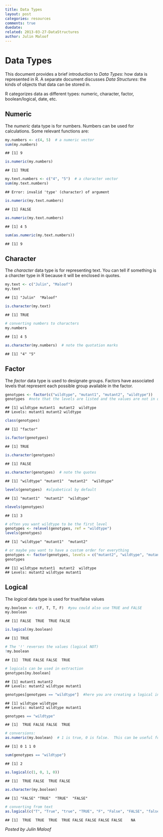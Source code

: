 ```yaml
---
title: Data Types
layout: post
categories: resources
comments: true
duedate:
related: 2013-03-27-DataStructures
author: Julin Maloof
---
```


Data Types
========================================================
This document provides a brief introduction to *Data Types*: how data is represented in R.  A separate document discusses *Data Structures*: the kinds of objects that data can be stored in.

R categorizes data as different types: numeric, character, factor, boolean/logical, date, etc.

Numeric
-------
The *numeric* data type is for numbers.  Numbers can be used for calculations.  Some relevant functions are:

```r
my.numbers <- c(4, 5)  # a numeric vector
sum(my.numbers)
```

```
## [1] 9
```

```r
is.numeric(my.numbers)
```

```
## [1] TRUE
```

```r
my.text.numbers <- c("4", "5")  # a character vector
sum(my.text.numbers)
```

```
## Error: invalid 'type' (character) of argument
```

```r
is.numeric(my.text.numbers)
```

```
## [1] FALSE
```

```r
as.numeric(my.text.numbers)
```

```
## [1] 4 5
```

```r
sum(as.numeric(my.text.numbers))
```

```
## [1] 9
```


Character
---------
The *character* data type is for representing text.  You can tell if something is a charcter type in R because it will be enclosed in quotes.

```r
my.text <- c("Julin", "Maloof")
my.text
```

```
## [1] "Julin"  "Maloof"
```

```r
is.character(my.text)
```

```
## [1] TRUE
```

```r
# converting numbers to characters
my.numbers
```

```
## [1] 4 5
```

```r
as.character(my.numbers)  # note the quotation marks
```

```
## [1] "4" "5"
```


Factor
------
The *factor* data type is used to designate groups.  Factors have associated levels that represent each possible group available in the factor.

```r
genotypes <- factor(c("wildtype", "mutant1", "mutant2", "wildtype"))
genotypes  #note that the levels are listed and the values are not in quotes
```

```
## [1] wildtype mutant1  mutant2  wildtype
## Levels: mutant1 mutant2 wildtype
```

```r
class(genotypes)
```

```
## [1] "factor"
```

```r
is.factor(genotypes)
```

```
## [1] TRUE
```

```r
is.character(genotypes)
```

```
## [1] FALSE
```

```r
as.character(genotypes)  # note the quotes
```

```
## [1] "wildtype" "mutant1"  "mutant2"  "wildtype"
```

```r
levels(genotypes)  #alpabetical by default
```

```
## [1] "mutant1"  "mutant2"  "wildtype"
```

```r
nlevels(genotypes)
```

```
## [1] 3
```

```r
# often you want wildtype to be the first level
genotypes <- relevel(genotypes, ref = "wildtype")
levels(genotypes)
```

```
## [1] "wildtype" "mutant1"  "mutant2"
```

```r
# or maybe you want to have a custom order for everything
genotypes <- factor(genotypes, levels = c("mutant2", "wildtype", "mutant1"))
genotypes
```

```
## [1] wildtype mutant1  mutant2  wildtype
## Levels: mutant2 wildtype mutant1
```


Logical
-------
The *logical* data type is used for true/false values

```r
my.boolean <- c(F, T, T, F)  #you could also use TRUE and FALSE
my.boolean
```

```
## [1] FALSE  TRUE  TRUE FALSE
```

```r
is.logical(my.boolean)
```

```
## [1] TRUE
```

```r
# The '!' reverses the values (logical NOT)
!my.boolean
```

```
## [1]  TRUE FALSE FALSE  TRUE
```

```r
# logicals can be used in extraction
genotypes[my.boolean]
```

```
## [1] mutant1 mutant2
## Levels: mutant2 wildtype mutant1
```

```r
genotypes[genotypes == "wildtype"]  #here you are creating a logical inside the square brackets.
```

```
## [1] wildtype wildtype
## Levels: mutant2 wildtype mutant1
```

```r
genotypes == "wildtype"
```

```
## [1]  TRUE FALSE FALSE  TRUE
```

```r
# conversions:
as.numeric(my.boolean)  # 1 is true, 0 is false.  This can be useful for summing, ie
```

```
## [1] 0 1 1 0
```

```r
sum(genotypes == "wildtype")
```

```
## [1] 2
```

```r
as.logical(c(1, 0, 1, 0))
```

```
## [1]  TRUE FALSE  TRUE FALSE
```

```r
as.character(my.boolean)
```

```
## [1] "FALSE" "TRUE"  "TRUE"  "FALSE"
```

```r
# converting from text
as.logical(c("T", "True", "true", "TRUE", "F", "False", "FALSE", "false", "not logical"))
```

```
## [1]  TRUE  TRUE  TRUE  TRUE FALSE FALSE FALSE FALSE    NA
```


*Posted by Julin Maloof*
